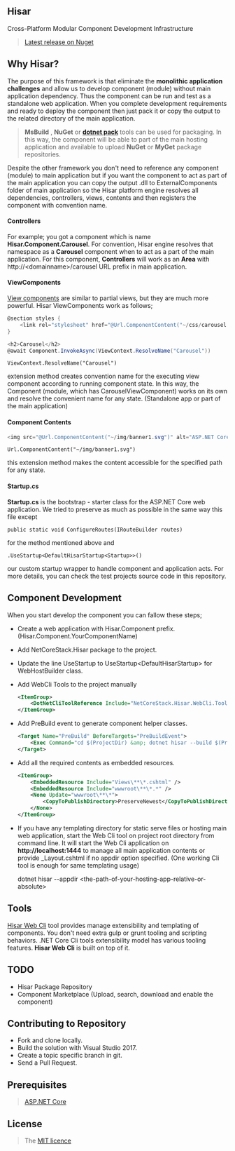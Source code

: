 ## Hisar
Cross-Platform Modular Component Development Infrastructure

>[Latest release on Nuget](https://www.nuget.org/packages/NetCoreStack.Hisar/)


## Why Hisar?
The purpose of this framework is that eliminate the **monolithic application challenges** and allow us to develop component (module) without main application dependency. Thus the component can be run and test as a standalone web application. When you complete development requirements and ready to deploy the component then just pack it or copy the output to the related directory of the main application.

> **MsBuild** , **NuGet** or **[dotnet pack](https://docs.microsoft.com/en-us/dotnet/articles/core/tools/dotnet-pack)** tools can be used for packaging. In this way, the component will be able to part of the main hosting application and available to upload **NuGet** or **MyGet** package repositories. 

Despite the other framework you don't need to reference any component (module) to main application but if you want the component to act as part of the main application you can copy the output .dll to ExternalComponents folder of main application so the Hisar platform engine resolves all dependencies, controllers, views, contents and then registers the component with convention name.

#### Controllers

For example; you got a component which is name **Hisar.Component.Carousel**. For convention, Hisar engine resolves that namespace as a **Carousel** component when to act as a part of the main application. For this component, **Controllers** will work as an **Area** with http://\<domainname\>/carousel URL prefix in main application.

#### ViewComponents
[View components]((https://docs.microsoft.com/en-us/aspnet/core/mvc/views/view-components)) are similar to partial views, but they are much more powerful. Hisar ViewComponents work as follows;

```csharp
@section styles {
    <link rel="stylesheet" href="@Url.ComponentContent("~/css/carousel.css")" />
}

<h2>Carousel</h2>
@await Component.InvokeAsync(ViewContext.ResolveName("Carousel"))
```
    ViewContext.ResolveName("Carousel")

extension method creates convention name for the executing view component according to running component state. In this way, the Component (module, which has CarouselViewComponent) works on its own and resolve the convenient name for any state. (Standalone app or part of the main application)

#### Component Contents
```csharp
<img src="@Url.ComponentContent("~/img/banner1.svg")" alt="ASP.NET Core" class="img-responsive" />
```

    Url.ComponentContent("~/img/banner1.svg")

this extension method makes the content accessible for the specified path for any state.

#### Startup.cs

**Startup.cs** is the bootstrap - starter class for the ASP.NET Core web application. We tried to preserve as much as possible in the same way this file except 

    public static void ConfigureRoutes(IRouteBuilder routes)

for the method mentioned above and

    .UseStartup<DefaultHisarStartup<Startup>>()

our custom startup wrapper to handle component and application acts. For more details, you can check the test projects source code in this repository.

## Component Development
When you start develop the component you can fallow these steps;
 - Create a web application with Hisar.Component prefix. (Hisar.Component.YourComponentName)
 - Add NetCoreStack.Hisar package to the project.
 - Update the line UseStartup<Startup> to UseStartup<DefaultHisarStartup<Startup>> for WebHostBuilder class.
 - Add WebCli Tools to the project manually
    ```xml
    <ItemGroup>
        <DotNetCliToolReference Include="NetCoreStack.Hisar.WebCli.Tools" Version="1.0.18" />
    </ItemGroup>
    ```
 - Add PreBuild event to generate component helper classes.
    ```xml
    <Target Name="PreBuild" BeforeTargets="PreBuildEvent">
        <Exec Command="cd $(ProjectDir) &amp; dotnet hisar --build $(ProjectDir)" />
    </Target>
    ```

 - Add all the required contents as embedded resources.
    ```xml
    <ItemGroup>
        <EmbeddedResource Include="Views\**\*.cshtml" />
        <EmbeddedResource Include="wwwroot\**\*.*" />
        <None Update="wwwroot\**\*">
            <CopyToPublishDirectory>PreserveNewest</CopyToPublishDirectory>
        </None>
    </ItemGroup>
    ```
 - If you have any templating directory for static serve files or hosting main web application, start the Web Cli tool on project root directory from command line. It will start the Web Cli application on **http://localhost:1444** to manage all main application contents or provide _Layout.cshtml if no appdir option specified. (One working Cli tool is enough for same templating usage)

    dotnet hisar --appdir \<the-path-of-your-hosting-app-relative-or-absolute> 

## Tools
[Hisar Web Cli](https://github.com/NetCoreStack/Tools) tool provides manage extensibility and templating of components. You don't need extra gulp or grunt tooling and scripting behaviors. .NET Core Cli tools extensibility model has various tooling features. **Hisar Web Cli** is built on top of it.

## TODO
 - Hisar Package Repository
 - Component Marketplace (Upload, search, download and enable the component)

## Contributing to Repository
 - Fork and clone locally.
 - Build the solution with Visual Studio 2017.
 - Create a topic specific branch in git.
 - Send a Pull Request.

## Prerequisites
> [ASP.NET Core](https://github.com/aspnet/Home)

## License
> The [MIT licence](https://github.com/NetCoreStack/Hisar/blob/master/LICENSE.txt)